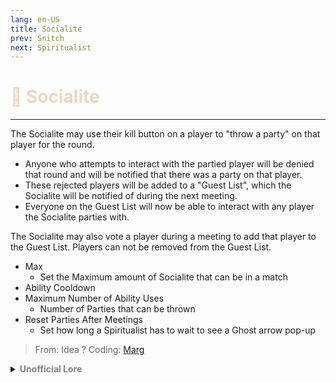 ```yaml
---
lang: en-US
title: Socialite
prev: Snitch
next: Spiritualist
---
```


# <font color="#ecd7bd">🎉 <b>Socialite</b></font> <Badge text="Support" type="tip" vertical="middle"/>
---

The Socialite may use their kill button on a player to "throw a party" on that player for the round. 
* Anyone who attempts to interact with the partied player will be denied that round and will be notified that there was a party on that player. 
* These rejected players will be added to a "Guest List", which the Socialite will be notified of during the next meeting. 
* Everyone on the Guest List will now be able to interact with any player the Socialite parties with. 

The Socialite may also vote a player during a meeting to add that player to the Guest List. Players can not be removed from the Guest List.
* Max
  * Set the Maximum amount of Socialite that can be in a match
* Ability Cooldown
* Maximum Number of Ability Uses
  * Number of Parties that can be thrown
* Reset Parties After Meetings
  * Set how long a Spiritualist has to wait to see a Ghost arrow pop-up

> From: Idea ? Coding: [Marg](https://github.com/MargaretTheFool)

<details>
<summary><b><font color=gray>Unofficial Lore</font></b></summary>

Placeholder: This role is a ROLE OH EM GOSH
> Submitted by: Member
</details>
